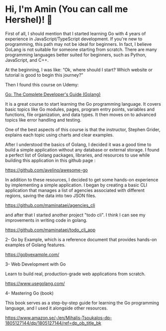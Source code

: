 
# Hi, I'm Amin (You can call me Hershel)! 👋

First of all, I should mention that I started learning Go with 4 years of experience in JavaScript/TypeScript development. If you're new to programming, this path may not be ideal for beginners. In fact, I believe GoLang is not suitable for someone starting from scratch. There are many programming languages better suited for beginners, such as Python, JavaScript, and C++.

At the beginning, I was like: “Ok, where should I start? Which website or tutorial is good to begin this journey?”

Then I found this course on Udemy:

[Go: The Complete Developer's Guide (Golang)](https://www.udemy.com/share/101XnU3@rmnNwYPBSlfExPUhH-LKSql8ePnOqdWs6ACU9p_jypKU5ejj7FgMFNgm9rJteudb2Q==/)

It is a great course to start learning the Go programming language. It covers basic topics like Go modules, pages, program entry points, variables and functions, file organization, and data types. It then moves on to advanced topics like error handling and testing.

One of the best aspects of this course is that the instructor, Stephen Grider, explains each topic using charts and clear examples.

After I understood the basics of Golang, I decided it was a good time to build a simple application without any database or external storage. I found a perfect list of Golang packages, libraries, and resources to use while building this application in this github page : 

https://github.com/avelino/awesome-go

In addition to these resources, I decided to get some hands-on experience by implementing a simple application. I began by creating a basic CLI application that manages a list of agencies associated with different regions, saving the data into two JSON files.

https://github.com/maminataei/agencies_cli

and after that I started another project "todo cli". I think I can see my improvements in writing code in golang.

https://github.com/maminataei/todo_cli_app

2- Go by Example, which is a reference document that provides hands-on examples of Golang features.

https://gobyexample.com/

3- Web Development with Go

Learn to build real, production-grade web applications from scratch.

https://www.usegolang.com/

4- Mastering Go (book)

This book serves as a step-by-step guide for learning the Go programming language, and I used it alongside other resources.

https://www.amazon.se/-/en/Mihalis-Tsoukalos-dp-1805127144/dp/1805127144/ref=dp_ob_title_bk
